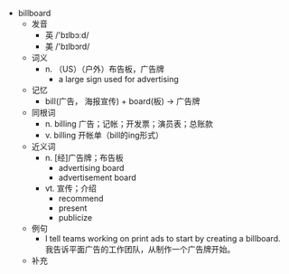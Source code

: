 - billboard
  - 发音
    - 英 /'bɪlbɔːd/
    - 美 /'bɪlbɔrd/
  - 词义
    - n. （US）（户外）布告板，广告牌
      - a large sign used for advertising
  - 记忆
    - bill(广告， 海报宣传) + board(板) → 广告牌
  - 同根词
    - n. billing 广告；记帐；开发票；演员表；总账款
    - v. billing 开帐单（bill的ing形式）
  - 近义词
    - n. [经]广告牌；布告板
      - advertising board
      - advertisement board
    - vt. 宣传；介绍
      - recommend
      - present
      - publicize
  - 例句
    - I tell teams working on print ads to start by creating a billboard. 我告诉平面广告的工作团队，从制作一个广告牌开始。
  - 补充